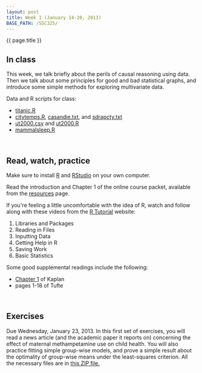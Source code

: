 ```yaml
---
layout: post
title: Week 1 (January 14-20, 2013)
BASE_PATH: /SSC325/
---
```

{{ page.title }}


In class
--------

This week, we talk briefly about the perils of causal reasoning using data.  Then we talk about some principles for good and bad statistical graphs, and introduce some simple methods for exploring multivariate data.

Data and R scripts for class: 
* [titanic.R](http://jgscott.github.com/SSC325/r/titanic.R)
* [citytemps.R](http://jgscott.github.com/SSC325/r/citytemps.R), [casandie.txt](http://jgscott.github.com/SSC325/data/casandie.txt), and [sdrapcty.txt](http://jgscott.github.com/SSC325/data/sdrapcty.txt)
* [ut2000.csv](http://jgscott.github.com/SSC325/data/ut2000.csv) and [ut2000.R](http://jgscott.github.com/SSC325/r/ut2000.R)
* [mammalsleep.R](http://jgscott.github.com/SSC325/r/mammalsleep.r)

<br>

Read, watch, practice
---------------------

Make sure to install [R](http://http://www.r-project.org) and [RStudio](http://www.rstudio.org) on your own computer.

Read the introduction and Chapter 1 of the online course packet, available from the [resources](http://jgscott.github.com/SSC325/resources.html) page.

If you're feeling a little uncomfortable with the idea of R, watch and follow along with these videos from the [R Tutorial](http://dist.stat.tamu.edu/pub/rvideos/) website:
1) Libraries and Packages
2) Reading in Files
3) Inputting Data
4) Getting Help in R
5) Saving Work
6) Basic Statistics

Some good supplemental readings include the following:
* [Chapter 1](http://www.mosaic-web.org/go/StatisticalModeling/Chapters/Chapter-01.pdf) of Kaplan
* pages 1-18 of Tufte

<br>

Exercises
---------
Due Wednesday, January 23, 2013.  In this first set of exercises, you will read a news article (and the academic paper it reports on) concerning the effect of maternal methampetamine use on child health.  You will also practice fitting simple group-wise models, and prove a simple result about the optimality of group-wise means under the least-squares criterion.  All the necessary files are in [this ZIP file.](http://jgscott.github.com/SSC325/exercises/01/exercises01.zip)
